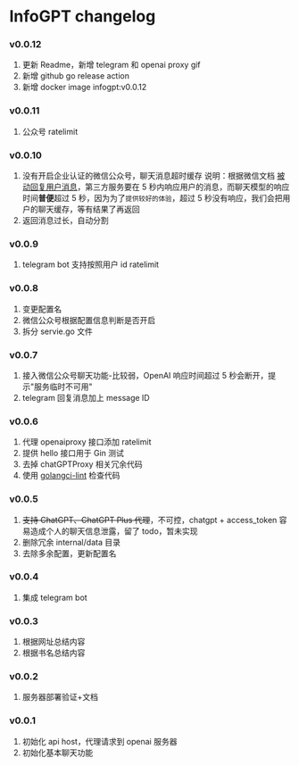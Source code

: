 # InfoGPT changelog

### v0.0.12

1. 更新 Readme，新增 telegram 和 openai proxy gif
2. 新增 github go release action
3. 新增 docker image infogpt:v0.0.12

### v0.0.11

1. 公众号 ratelimit

### v0.0.10

1. 没有开启企业认证的微信公众号，聊天消息超时缓存
   说明：根据微信文档 [被动回复用户消息](https://developers.weixin.qq.com/doc/offiaccount/Message_Management/Passive_user_reply_message.html)，第三方服务要在 5 秒内响应用户的消息，而聊天模型的响应时间**普便**超过 5 秒，因为为了`提供较好的体验`，超过 5 秒没有响应，我们会把用户的聊天缓存，等有结果了再返回
2. 返回消息过长，自动分割

### v0.0.9

1. telegram bot 支持按照用户 id ratelimit

### v0.0.8

1. 变更配置名
2. 微信公众号根据配置信息判断是否开启
3. 拆分 servie.go 文件

### v0.0.7

1. 接入微信公众号聊天功能-比较弱，OpenAI 响应时间超过 5 秒会断开，提示"服务临时不可用"
2. telegram 回复消息加上 message ID

### v0.0.6

1. 代理 openaiproxy 接口添加 ratelimit
2. 提供 hello 接口用于 Gin 测试
3. 去掉 chatGPTProxy 相关冗余代码
4. 使用 [golangci-lint](https://github.com/golangci/golangci-lint/) 检查代码

### v0.0.5

1. ~~支持 ChatGPT、ChatGPT Plus 代理~~，不可控，chatgpt + access_token 容易造成个人的聊天信息泄露，留了 todo，暂未实现
2. 删除冗余 internal/data 目录
3. 去除多余配置，更新配置名

### v0.0.4

1. 集成 telegram bot

### v0.0.3

1. 根据网址总结内容
2. 根据书名总结内容

### v0.0.2

1. 服务器部署验证+文档

### v0.0.1

1. 初始化 api host，代理请求到 openai 服务器
2. 初始化基本聊天功能
